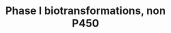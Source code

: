 ---
annotations:
- type: Pathway Ontology
  value: cytochrome P450-independent phase I biotransformation pathway
authors:
- MaintBot
- Khanspers
- Fehrhart
- Finterly
description: This pathway lists several phase 1 biotransformations and their related
  enzymes. '''NOTE:''' This pathway is incomplete, reduction and oxidation enzymes
  are missing
last-edited: 2021-07-23
organisms:
- Gallus gallus
redirect_from:
- /index.php/Pathway:WP791
- /instance/WP791
schema-jsonld:
- '@context': https://schema.org/
  '@id': https://wikipathways.github.io/pathways/WP791.html
  '@type': Dataset
  creator:
    '@type': Organization
    name: WikiPathways
  description: This pathway lists several phase 1 biotransformations and their related
    enzymes. '''NOTE:''' This pathway is incomplete, reduction and oxidation enzymes
    are missing
  keywords:
  - amides
  - thio esters
  - CES2
  - Phosphoric acid esters
  - ESD
  - Q5ZLQ2_CHICK
  - carboxylic acid esters
  - PON2_CHICK
  - CES7
  - CES1
  license: CC0
  name: Phase I biotransformations, non P450
seo: CreativeWork
title: Phase I biotransformations, non P450
wpid: WP791
---